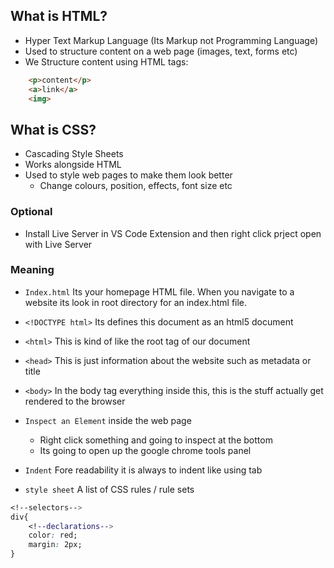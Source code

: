 ## What is HTML?

- Hyper Text Markup Language (Its Markup not Programming Language)
- Used to structure content on a web page (images, text, forms etc)
- We Structure content using HTML tags:
```html
    <p>content</p>
    <a>link</a>
    <img>
```
## What is CSS?
- Cascading Style Sheets
- Works alongside HTML
- Used to style web pages to make them look better
    - Change colours, position, effects, font size etc

### Optional
- Install Live Server in VS Code Extension and then right click prject open with Live Server

### Meaning
- `Index.html` 
Its your homepage HTML file. When you navigate to a website its look in root directory for an index.html file.

- `<!DOCTYPE html>`
Its defines this document as an html5 document

- `<html>`
This is kind of like the root tag of our document

- `<head>`
This is just information about the website such as metadata or title

- `<body>`
In the body tag everything inside this, this is the stuff actually get rendered to the browser 

- `Inspect an Element` inside the web page
    - Right click something and going to inspect at the bottom
    - Its going to open up the google chrome tools panel

- `Indent`
Fore readability it is always to indent like using tab 

- `style sheet`
A list of CSS rules / rule sets
```css  
<!--selectors-->
div{
    <!--declarations-->
    color: red;
    margin: 2px;
}
```